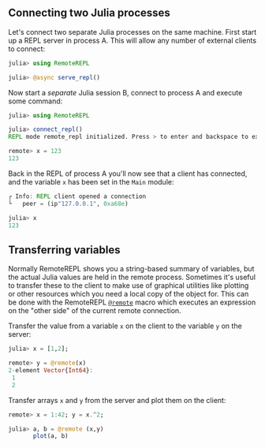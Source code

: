 ## Connecting two Julia processes

Let's connect two separate Julia processes on the same machine. First start up
a REPL server in process A. This will allow any number of external clients to
connect:

```julia
julia> using RemoteREPL

julia> @async serve_repl()
```

Now start a *separate* Julia session B, connect to process A and execute
some command:

```julia
julia> using RemoteREPL

julia> connect_repl()
REPL mode remote_repl initialized. Press > to enter and backspace to exit.

remote> x = 123
123
```

Back in the REPL of process A you'll now see that a client has connected, and
the variable `x` has been set in the `Main` module:

```julia
┌ Info: REPL client opened a connection
└   peer = (ip"127.0.0.1", 0xa68e)

julia> x
123
```

## Transferring variables

Normally RemoteREPL shows you a string-based summary of variables, but the
actual Julia values are held in the remote process. Sometimes it's useful to
transfer these to the client to make use of graphical utilities like plotting
or other resources which you need a local copy of the object for. This can be
done with the RemoteREPL [`@remote`](@ref) macro which executes an expression
on the "other side" of the current remote connection.

Transfer the value from a variable `x` on the client to the variable `y` on the
server:

```julia
julia> x = [1,2];

remote> y = @remote(x)
2-element Vector{Int64}:
 1
 2
```

Transfer arrays `x` and `y` from the server and plot them on the client:

```julia
remote> x = 1:42; y = x.^2;

julia> a, b = @remote (x,y)
       plot(a, b)
```
